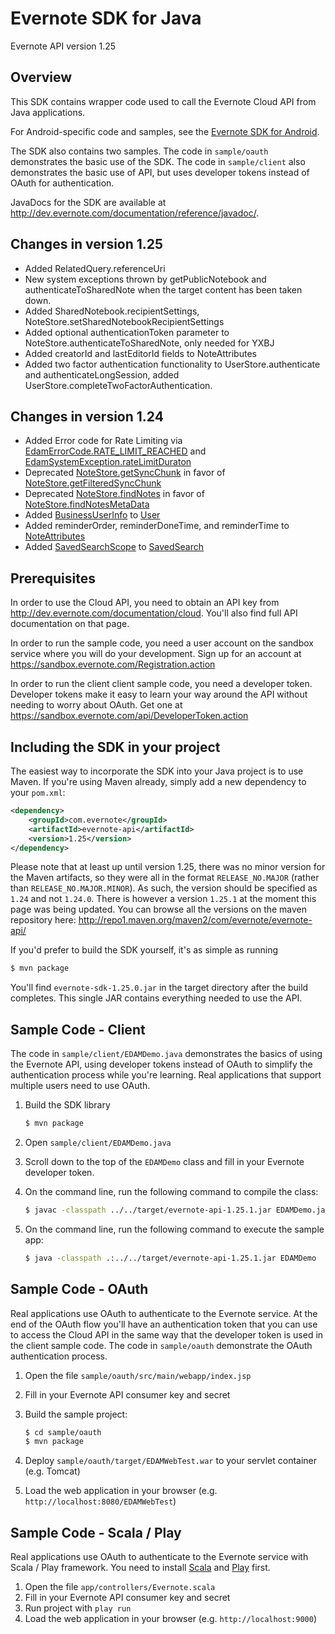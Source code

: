 Evernote SDK for Java
==========================================

Evernote API version 1.25


Overview
--------
This SDK contains wrapper code used to call the Evernote Cloud API from Java applications.

For Android-specific code and samples, see the [Evernote SDK for Android](http://www.github.com/evernote/evernote-sdk-android).

The SDK also contains two samples. The code in `sample/oauth` demonstrates the basic use of the SDK. The code in `sample/client` also demonstrates the basic use of API, but uses developer tokens instead of OAuth for authentication.

JavaDocs for the SDK are available at http://dev.evernote.com/documentation/reference/javadoc/.

Changes in version 1.25
-----------------------

* Added RelatedQuery.referenceUri
* New system exceptions thrown by getPublicNotebook and authenticateToSharedNote when the target content has been taken down.
* Added SharedNotebook.recipientSettings, NoteStore.setSharedNotebookRecipientSettings
* Added optional authenticationToken parameter to NoteStore.authenticateToSharedNote, only needed for YXBJ
* Added creatorId and lastEditorId fields to NoteAttributes
* Added two factor authentication functionality to UserStore.authenticate and authenticateLongSession, added UserStore.completeTwoFactorAuthentication.


Changes in version 1.24
-----------------------

* Added Error code for Rate Limiting via [EdamErrorCode.RATE_LIMIT_REACHED](https://dev.evernote.com/documentation/reference/Errors.html#Enum_EDAMErrorCode) and [EdamSystemException.rateLimitDuraton](https://dev.evernote.com/documentation/reference/Errors.html#Struct_EDAMSystemException)
* Deprecated [NoteStore.getSyncChunk](https://dev.evernote.com/documentation/reference/NoteStore.html#Fn_NoteStore_getSyncChunk) in favor of [NoteStore.getFilteredSyncChunk](https://dev.evernote.com/documentation/reference/NoteStore.html#Fn_NoteStore_getFilteredSyncChunk)
* Deprecated [NoteStore.findNotes](https://dev.evernote.com/documentation/reference/NoteStore.html#Fn_NoteStore_findNotes) in favor of [NoteStore.findNotesMetaData](https://dev.evernote.com/documentation/reference/NoteStore.html#Fn_NoteStore_findNotesMetaData)
* Added [BusinessUserInfo](https://dev.evernote.com/documentation/reference/Types.html#Struct_BusinessUserInfo) to [User](https://dev.evernote.com/documentation/reference/Types.html#Struct_BusinessUserInfo)
* Added reminderOrder, reminderDoneTime, and reminderTime to [NoteAttributes](https://dev.evernote.com/documentation/reference/Types.html#Struct_NoteAttributes)
* Added [SavedSearchScope](https://dev.evernote.com/documentation/reference/Types.html#Struct_SavedSearchScope) to [SavedSearch](https://dev.evernote.com/documentation/reference/Types.html#Struct_SavedSearch)


Prerequisites
-------------
In order to use the Cloud API, you need to obtain an API key from http://dev.evernote.com/documentation/cloud. You'll also find full API documentation on that page.

In order to run the sample code, you need a user account on the sandbox service where you will do your development. Sign up for an account at https://sandbox.evernote.com/Registration.action

In order to run the client client sample code, you need a developer token. Developer tokens make it easy to learn your way around the API without needing to worry about OAuth. Get one at https://sandbox.evernote.com/api/DeveloperToken.action

Including the SDK in your project
---------------------------------

The easiest way to incorporate the SDK into your Java project is to use Maven. If you're using Maven already, simply add a new dependency to your `pom.xml`:

```xml
<dependency>
    <groupId>com.evernote</groupId>
    <artifactId>evernote-api</artifactId>
    <version>1.25</version>
</dependency>
```

Please note that at least up until version 1.25, there was no minor version for the Maven artifacts, so they were all in the format `RELEASE_NO.MAJOR` (rather than `RELEASE_NO.MAJOR.MINOR`). As such, the version should be specified as `1.24` and not `1.24.0`. There is however a version `1.25.1` at the moment this page was being updated. You can browse all the versions on the maven repository here: http://repo1.maven.org/maven2/com/evernote/evernote-api/


If you'd prefer to build the SDK yourself, it's as simple as running

```bash
$ mvn package
```

You'll find `evernote-sdk-1.25.0.jar` in the target directory after the build completes. This single JAR contains everything needed to use the API.

Sample Code - Client
------------------------
The code in `sample/client/EDAMDemo.java` demonstrates the basics of using the Evernote API, using developer tokens instead of OAuth to simplify the authentication process while you're learning. Real applications that support multiple users need to use OAuth.

1. Build the SDK library

    ```bash
    $ mvn package
    ```
1. Open `sample/client/EDAMDemo.java`
1. Scroll down to the top of the `EDAMDemo` class and fill in your Evernote developer token.
1. On the command line, run the following command to compile the class:

    ```bash
    $ javac -classpath ../../target/evernote-api-1.25.1.jar EDAMDemo.java
    ```

1. On the command line, run the following command to execute the sample app:

    ```bash
    $ java -classpath .:../../target/evernote-api-1.25.1.jar EDAMDemo
    ````

Sample Code - OAuth
-----------------------
Real applications use OAuth to authenticate to the Evernote service. At the end of the OAuth flow you'll have an authentication token that you can use to access the Cloud API in the same way that the developer token is used in the client sample code. The code in `sample/oauth` demonstrate the OAuth authentication process.

1. Open the file `sample/oauth/src/main/webapp/index.jsp`
1. Fill in your Evernote API consumer key and secret
1. Build the sample project:

    ```bash
    $ cd sample/oauth
    $ mvn package
    ```

1. Deploy `sample/oauth/target/EDAMWebTest.war` to your servlet container (e.g. Tomcat)
1. Load the web application in your browser (e.g. `http://localhost:8080/EDAMWebTest`)

Sample Code - Scala / Play
--------------------------
Real applications use OAuth to authenticate to the Evernote service with Scala / Play framework.  You need to install [Scala](http://www.scala-lang.org/) and [Play](http://www.playframework.com/) first.

1. Open the file `app/controllers/Evernote.scala`
1. Fill in your Evernote API consumer key and secret
1. Run project with `play run`
1. Load the web application in your browser (e.g. `http://localhost:9000`)
